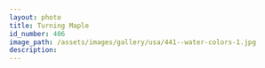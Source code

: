 ```yaml
---
layout: photo
title: Turning Maple
id_number: 406
image_path: /assets/images/gallery/usa/441--water-colors-1.jpg
description:
---
```


